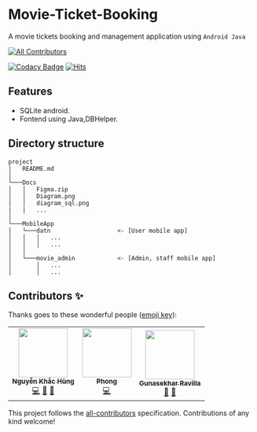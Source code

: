 # Movie-Ticket-Booking

A movie tickets booking and management application using `Android Java`

<!-- ALL-CONTRIBUTORS-BADGE:START - Do not remove or modify this section -->
[![All Contributors](https://img.shields.io/badge/all_contributors-3-orange.svg?style=flat-square)](#contributors-)
<!-- ALL-CONTRIBUTORS-BADGE:END -->

[![Codacy Badge](https://api.codacy.com/project/badge/Grade/b231badd3e184bf1b1cac6df7e21a374)](https://app.codacy.com/gh/hoc081098/Movie-Ticket-Booking?utm_source=github.com&utm_medium=referral&utm_content=hoc081098/Movie-Ticket-Booking&utm_campaign=Badge_Grade_Settings)
[![Hits](https://hits.seeyoufarm.com/api/count/incr/badge.svg?url=https%3A%2F%2Fgithub.com%2Fhoc081098%2FMovie-Ticket-Booking&count_bg=%23A16CF7&title_bg=%23555555&icon=&icon_color=%23E7E7E7&title=hits&edge_flat=true)](https://hits.seeyoufarm.com)

## Features

-   SQLite android.
-   Fontend using Java,DBHelper.

## Directory structure
```
project
│   README.md
│   
└───Docs
│   │   Figma.zip
│   │   Diagram.png
│   │   diagram_sql.png
|   |   ...
│
└───MobileApp
│   └───datn                   <- [User mobile app]
│   │   │   ...
│   │   │   ...
│   │
│   └───movie_admin            <- [Admin, staff mobile app]
│       │   ...
│       │   ...
```


## Contributors ✨

Thanks goes to these wonderful people ([emoji key](https://allcontributors.org/docs/en/emoji-key)):

<!-- ALL-CONTRIBUTORS-LIST:START - Do not remove or modify this section -->
<!-- prettier-ignore-start -->
<!-- markdownlint-disable -->
<table>
  <tr>
    <td align="center"><a href="https://www.linkedin.com/in/hoc081098/"><img src="https://avatars.githubusercontent.com/u/36917223?v=4?s=100" width="100px;" alt=""/><br /><sub><b>Nguyễn Khắc Hùng</b></sub></a><br /><a href="https://github.com/khachung2312" title="Code">💻</a> <a href="https://github.com/hoc081098/Movie-Ticket-Booking/commits?author=hoc081098" title="Documentation">📖</a> <a href="#maintenance-hoc081098" title="Maintenance">🚧</a></td>
    <td align="center"><a href="https://github.com/phong016688"><img src="https://avatars.githubusercontent.com/u/37899092?v=4?s=100" width="100px;" alt=""/><br /><sub><b>Phong</b></sub></a><br /><a href="https://github.com/hoc081098/Movie-Ticket-Booking/commits?author=phong016688" title="Code">💻</a></td>
    <td align="center"><a href="https://github.com/gunasekharravilla"><img src="https://avatars.githubusercontent.com/u/53616269?v=4?s=100" width="100px;" alt=""/><br /><sub><b>Gunasekhar Ravilla</b></sub></a><br /><a href="https://github.com/hoc081098/Movie-Ticket-Booking/issues?q=author%3Agunasekharravilla" title="Bug reports">🐛</a> <a href="#ideas-gunasekharravilla" title="Ideas, Planning, & Feedback">🤔</a></td>
  </tr>
</table>

<!-- markdownlint-restore -->
<!-- prettier-ignore-end -->

<!-- ALL-CONTRIBUTORS-LIST:END -->

This project follows the [all-contributors](https://github.com/all-contributors/all-contributors) specification. Contributions of any kind welcome!
